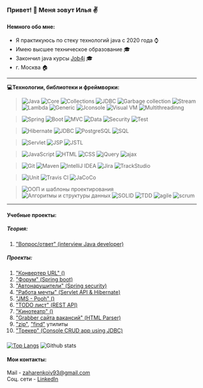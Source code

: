 <!--
Эмодзи https://gist.github.com/rxaviers/7360908
Иконки https://shields.io/category/version
Статистика https://github.com/anuraghazra/github-readme-stats#github-stats-card
Markdown https://www.markdownguide.org/basic-syntax

Here are some ideas to get you started:
- 🔭 I’m currently working on ...
- 🌱 I’m currently learning ...
- 👯 I’m looking to collaborate on ...
- 🤔 I’m looking for help with ...
- 💬 Ask me about ...
- 📫 How to reach me: ...
- 😄 Pronouns: ...
- ⚡ Fun fact: ...
-->


### Привет! 👋 Меня зовут Илья :v:

#### Немного обо мне:

* Я практикуюсь по стеку технологий java с 2020 года :watch:
* Имею высшее техническое образование :mortar_board:
* Закончил java курсы [Job4j](https://job4j.ru/) :mortar_board:
* г. Москва :house:

-------------------------------------------------------------------------
<b>:computer:Технологии, библиотеки и фреймворки:</b>

> ![Java](https://img.shields.io/badge/Java-%3E%3D%208-orange?style=plastic)
![Core](https://img.shields.io/badge/-Core-orange?style=plastic)
![Collections](https://img.shields.io/badge/-Collections-orange?style=plastic)
![JDBC](https://img.shields.io/badge/-JDBC-orange?style=plastic)
![Garbage collection](https://img.shields.io/badge/-Garbage_collection-orange?style=plastic)
![Stream](https://img.shields.io/badge/-Stream-orange?style=plastic)
![Lambda](https://img.shields.io/badge/-Lambda-orange?style=plastic)
![Generic](https://img.shields.io/badge/-Generic-orange?style=plastic)
![Jconsole](https://img.shields.io/badge/-Jconsole-orange?style=plastic)
![Visual VM](https://img.shields.io/badge/-Visual_VM-orange?style=plastic)
![Multithreadinng](https://img.shields.io/badge/-Multithreadinng-orange?style=plastic)

> ![Spring](https://img.shields.io/badge/Spring-%3E%3D%205.0-green?style=plastic)
![Boot](https://img.shields.io/badge/-Boot-green?style=plastic)
![MVC](https://img.shields.io/badge/-MVC-green?style=plastic)
![Data](https://img.shields.io/badge/-Data-green?style=plastic)
![Security](https://img.shields.io/badge/-Security-green?style=plastic)
![Test](https://img.shields.io/badge/-Test-green?style=plastic)

> ![Hibernate](https://img.shields.io/badge/Hibernate-%3E%3D%205.0-yellowgreen?style=plastic)
![JDBC](https://img.shields.io/badge/-JDBC-yellowgreen?style=plastic)
![PostgreSQL](https://img.shields.io/badge/PostgreSQL-%3E%3D%209-yellowgreen?style=plastic)
![SQL](https://img.shields.io/badge/-SQL-yellowgreen?style=plastic)

> ![Servlet](https://img.shields.io/badge/Servlet-%3E%3D4.0-lightgrey?style=plastic)
![JSP](https://img.shields.io/badge/-JSP-lightgrey?style=plastic)
![JSTL](https://img.shields.io/badge/-JSTL-lightgrey?style=plastic)

> ![JavaScript](https://img.shields.io/badge/JavaScript-v.2.0-yellow?style=plastic)
![HTML](https://img.shields.io/badge/-HTML5-yellow?style=plastic)
![CSS](https://img.shields.io/badge/-CSS3-yellow?style=plastic)
![jQuery](https://img.shields.io/badge/jQuery-%3E%3D3.0-yellow?style=plastic)
![ajax](https://img.shields.io/badge/-ajax-yellow?style=plastic)

> ![Git](https://img.shields.io/badge/Git-%3E%3D5-brightgreen?style=plastic)
![Maven](https://img.shields.io/badge/Maven-v.3%20-brightgreen?style=plastic)
![IntelliJ IDEA](https://img.shields.io/badge/-IntelliJ_IDEA-brightgreen?style=plastic)
![Jira](https://img.shields.io/badge/-Jira-brightgreen?style=plastic)
![TrackStudio](https://img.shields.io/badge/-TrackStudio-brightgreen?style=plastic)

 > ![jUnit](https://img.shields.io/badge/jUnit-%3E%3D5-green?style=plastic)
![Travis CI](https://img.shields.io/badge/-Travis_CI-green?style=plastic)
![JaCoCo](https://img.shields.io/badge/-JaCoCo-green?style=plastic)

> ![ООП и шаблоны проектирования](https://img.shields.io/badge/-ООП_и_шаблоны_проектирования-yellowgreen?style=plastic)
![Алгоритмы и структуры данных](https://img.shields.io/badge/-Алгоритмы_и_структуры_данных-yellowgreen?style=plastic)
![SOLID](https://img.shields.io/badge/-SOLID-yellowgreen?style=plastic)
![TDD](https://img.shields.io/badge/-TDD-yellowgreen?style=plastic)
![agile](https://img.shields.io/badge/-agile-yellowgreen?style=plastic)
![scrum](https://img.shields.io/badge/-scrum-yellowgreen?style=plastic)

-------------------------------------------------------------------------

#### Учебные проекты:
##### Теория:
1. ["Вопрос/ответ" (interview Java developer)](https://github.com/ZakharenkoIV/java-interview)

##### Проекты:
1. ["Конвертер URL" ()](https://github.com/ZakharenkoIV/)
2. ["Форум" (Spring boot)](https://github.com/ZakharenkoIV/job4j_forum)
3. ["Автонарушители" (Spring security)](https://github.com/ZakharenkoIV/job4j_car_accident)
4. ["Работа мечты" (Servlet API & Hibernate)](https://github.com/ZakharenkoIV/job4j_dreamjob)
5. ["JMS - Pooh" ()](https://github.com/ZakharenkoIV/job4j_pooh)
6. ["TODO лист" (REST API)](https://github.com/ZakharenkoIV/job4j_todo)
7. ["Кинотеатр" ()](https://github.com/ZakharenkoIV/job4j_cinema)
8. ["Grabber сайта вакансий" (HTML Parser)](https://github.com/ZakharenkoIV/job4j_grabber)
9. ["zip"](https://github.com/ZakharenkoIV/), ["find"](https://github.com/ZakharenkoIV/) утилиты
10. ["Трекер" (Console CRUD app using JDBC)](https://github.com/ZakharenkoIV/job4j_tracker)

##### 
[![Top Langs](https://github-readme-stats.vercel.app/api/top-langs/?username=ZakharenkoIV&layout=compact)](https://github.com/ZakharenkoIV/github-readme-stats)
![Github stats](https://github-readme-stats.vercel.app/api?username=ZakharenkoIV&hide=stars,prs,issues,contribs) 

#### Мои контакты:
Mail - zaharenkoiv93@gmail.com  
Соц. сети - [LinkedIn](https://www.linkedin.com/in/zakharenkoiv/)
